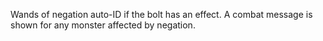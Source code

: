 Wands of negation auto-ID if the bolt has an effect. A combat message is shown for any monster affected by negation. 